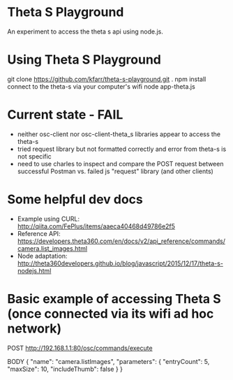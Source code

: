 # Theta S Playground
An experiment to access the theta s api using node.js.

# Using Theta S Playground
git clone https://github.com/kfarr/theta-s-playground.git .
npm install
connect to the theta-s via your computer's wifi
node app-theta.js


# Current state - FAIL
* neither osc-client nor osc-client-theta_s libraries appear to access the theta-s
* tried request library but not formatted correctly and error from theta-s is not specific
* need to use charles to inspect and compare the POST request between successful Postman vs. failed js "request" library (and other clients)

# Some helpful dev docs
* Example using CURL: http://qiita.com/FePlus/items/aaeca40468d49786e2f5
* Reference API: https://developers.theta360.com/en/docs/v2/api_reference/commands/camera.list_images.html
* Node adaptation: http://theta360developers.github.io/blog/javascript/2015/12/17/theta-s-nodejs.html

# Basic example of accessing Theta S (once connected via its wifi ad hoc network)
POST  http://192.168.1.1:80/osc/commands/execute

BODY
{
    "name": "camera.listImages",
    "parameters": {
        "entryCount": 5,
        "maxSize": 10,
        "includeThumb": false
    }
}
